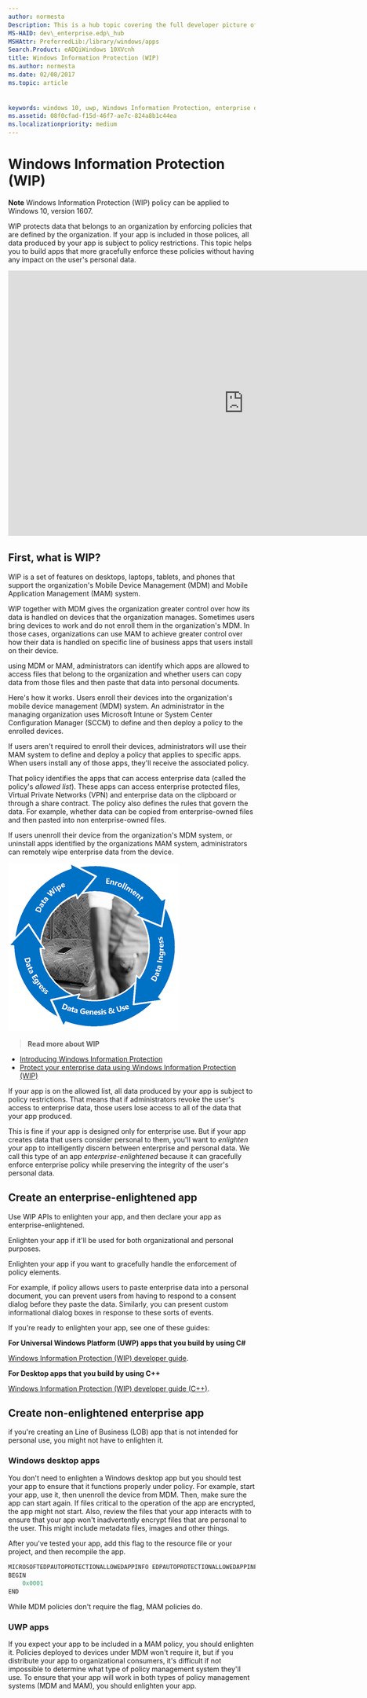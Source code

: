 ```yaml
---
author: normesta
Description: This is a hub topic covering the full developer picture of how Windows Information Protection (WIP) relates to files, buffers, clipboard, networking, background tasks, and data protection under lock.
MS-HAID: dev\_enterprise.edp\_hub
MSHAttr: PreferredLib:/library/windows/apps
Search.Product: eADQiWindows 10XVcnh
title: Windows Information Protection (WIP)
ms.author: normesta
ms.date: 02/08/2017
ms.topic: article


keywords: windows 10, uwp, Windows Information Protection, enterprise data, enterprise data protection, edp, enlightened apps
ms.assetid: 08f0cfad-f15d-46f7-ae7c-824a8b1c44ea
ms.localizationpriority: medium
---
```


# Windows Information Protection (WIP)

__Note__ Windows Information Protection (WIP) policy can be applied to Windows 10, version 1607.

WIP protects data that belongs to an organization by enforcing policies that are defined by the organization. If your app is included in those polices, all data produced by your app is subject to policy restrictions. This topic helps you to build apps that more gracefully enforce these policies without having any impact on the user's personal data.
<iframe src="https://channel9.msdn.com/Blogs/Windows-Development-for-the-Enterprise/Securing-Enterprise-Data-with-Windows-Information-Protection/player" width="960" height="540" allowFullScreen frameBorder="0"></iframe>

## First, what is WIP?

WIP is a set of features on desktops, laptops, tablets, and phones that support the organization's Mobile Device Management (MDM) and Mobile Application Management (MAM) system.

WIP together with MDM gives the organization greater control over how its data is handled on devices that the organization manages. Sometimes users bring devices to work and do not enroll them in the organization's MDM.  In those cases, organizations can use MAM to achieve greater control over how their data is handled on specific line of business apps that users install on their device.

using MDM or MAM, administrators can identify which apps are allowed to access files that belong to the organization and whether users can copy data from those files and then paste that data into personal documents.

Here's how it works. Users enroll their devices into the organization's mobile device management (MDM) system. An administrator in the managing organization uses Microsoft Intune or System Center Configuration Manager (SCCM) to define and then deploy a policy to the enrolled devices.

If users aren't required to enroll their devices, administrators will use their MAM system to define and deploy a policy that applies to specific apps. When users install any of those apps, they'll receive the associated policy.

That policy identifies the apps that can access enterprise data (called the policy's *allowed list*). These apps can access enterprise protected files, Virtual Private Networks (VPN) and enterprise data on the clipboard or through a share contract. The policy also defines the rules that govern the data. For example, whether data can be copied from enterprise-owned files and then pasted into non enterprise-owned files.

If users unenroll their device from the organization's MDM system, or uninstall apps identified by the organizations MAM system, administrators can remotely wipe enterprise data from the device.

![Wip Lifecycle](images/wip-lifecycle.png)

> **Read more about WIP** <br>
* [Introducing Windows Information Protection](https://blogs.technet.microsoft.com/windowsitpro/2016/06/29/introducing-windows-information-protection/)
* [Protect your enterprise data using Windows Information Protection (WIP)](https://technet.microsoft.com/library/dn985838(v=vs.85).aspx)

If your app is on the allowed list, all data produced by your app is subject to policy restrictions. That means that if administrators revoke the user's access to enterprise data, those users lose access to all of the data that your app produced.

This is fine if your app is designed only for enterprise use. But if your app creates data that users consider personal to them, you'll want to *enlighten* your app to intelligently discern between enterprise and personal data. We call this type of an app *enterprise-enlightened* because it can gracefully enforce enterprise policy while preserving the integrity of the user's personal data.

## Create an enterprise-enlightened app

Use WIP APIs to enlighten your app, and then declare your app as enterprise-enlightened.

Enlighten your app if it'll be used for both organizational and personal purposes.

Enlighten your app if you want to gracefully handle the enforcement of policy elements.

For example, if policy allows users to paste enterprise data into a personal document, you can prevent users from having to respond to a consent dialog before they paste the data. Similarly, you can present custom informational dialog boxes in response to these sorts of events.

If you're ready to enlighten your app, see one of these guides:

**For Universal Windows Platform (UWP) apps that you build by using C#**

[Windows Information Protection (WIP) developer guide](wip-dev-guide.md).

**For Desktop apps that you build by using C++**

[Windows Information Protection (WIP) developer guide (C++)](http://go.microsoft.com/fwlink/?LinkId=822192).


## Create non-enlightened enterprise app

if you're creating an Line of Business (LOB) app that is not intended for personal use, you might not have to enlighten it.

### Windows desktop apps
You don't need to enlighten a Windows desktop app but you should test your app to ensure that it functions properly under policy. For example, start your app, use it, then unenroll the device from MDM. Then, make sure the app can start again. If files critical to the operation of the app are encrypted, the app might not start. Also, review the files that your app interacts with to ensure that your app won't inadvertently encrypt files that are personal to the user. This might include metadata files, images and other things.

After you've tested your app, add this flag to the resource file or your project, and then recompile the app.

```cpp
MICROSOFTEDPAUTOPROTECTIONALLOWEDAPPINFO EDPAUTOPROTECTIONALLOWEDAPPINFOID
BEGIN
    0x0001
END
```
While MDM policies don't require the flag, MAM policies do.

### UWP apps

If you expect your app to be included in a MAM policy, you should enlighten it. Policies deployed to devices under MDM won't require it, but if you distribute your app to organizational consumers, it's difficult if not impossible to determine what type of policy management system they'll use. To ensure that your app will work in both types of policy management systems (MDM and MAM), you should enlighten your app.






 
